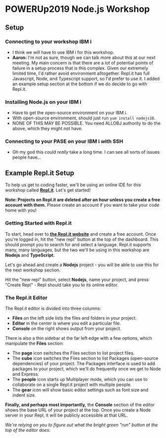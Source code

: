 # POWERUp2019 Node.js Workshop

## Setup

### Connecting to your workshop IBM i

* I think we will have to use IBM i for this workshop.
* **Aaron:** I'm not as sure, though we can talk more about this at our next meeting. My main concern is that there are a lot of potential points of failure in a setup process that is this complex. Given our extremely limited time, I'd rather avoid environment alltogether. Repl.it has full Javascript, Node, and Typescript support, so I'd prefer to use it. I added an example setup section at the bottom if we do decide to go with Repl.it.

### Installing Node.js on your IBM i

* Have to get the open-source environment on your IBM i.
* With open-source environment, should just run `yum install nodejs10`.
* NONE OF THIS MAY BE POSSIBLE. You need ALLOBJ authority to do the above, which they might not have.

### Connecting to your PASE on your IBM i with SSH

* Oh my god this could _really_ take a long time. I can see all sorts of issues people have...

### 

## Example Repl.it Setup

To help us get to coding faster, we'll be using an online IDE for this workshop called **[Repl.it](https://Repl.it)**. Let's get started!

**Note: Projects on Repl.it are deleted after an hour unless you create a free account with them.** Please create an account if you want to take your code home with you!

### Getting Started with Repl.it

To start, head over to **[the Repl.it website](https://Repl.it)** and create a free account. Once you're logged in, hit the "new repl" button at the top of the dashboard. This should prompt you to search for and select a language. Repl.it supports many, many languages, but the two we'll be using in this workshop are **Nodejs** and **TypeScript**.

Let's go ahead and create a **Nodejs** project - you will be able to use this for the next workshop section.

Hit the "new repl" button, select **Nodejs**, name your project, and press "Create Repl" - Repl should take you to its online editor.

### The Repl.it Editor

The Repl.it editor is divided into three columns:

* **Files** on the left side lists the files and folders in your project.
* **Editor** in the center is where you edit a particular file.
* **Console** on the right shows output from your project.

There is also a thin sidebar at the far left edge with a few options, which manipulate the **Files** section:

* The **page** icon switches the Files section to list project files.
* The **cube** icon switches the Files section to list Packages (open-source dependencies) of your project. The Packages interface is used to add packages to your project, which we'll do frequently once we get to Node and Express.
* The **people** icon starts up Multiplayer mode, which you can use to collaborate on a single Repl.it project with multiple people.
* The **gear** icon will show basic editor settings such as font size and indent size.

**Finally, and perhaps most importantly,** the **Console** section of the editor shows the base URL of your project at the top. Once you create a Node server in your Repl, it will be publicly accessible at that URL.

_We're relying on you to figure out what the bright green "run" button at the top of the editor does._